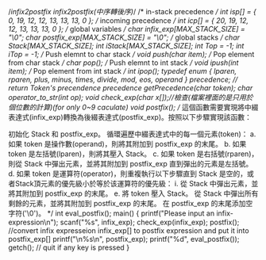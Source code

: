 /*infix2postfix
infix2postfix(中序轉後序)*/
/* in-stack precedence */
int isp[] = { 0, 19, 12, 12, 13, 13, 13, 0 };
/* incoming precedence  */
int icp[] = { 20, 19, 12, 12, 13, 13, 13, 0 };
/* global variables */
char infix_exp[MAX_STACK_SIZE] = "\0";
char postfix_exp[MAX_STACK_SIZE] = "\0";
/* global stacks */
char Stack[MAX_STACK_SIZE];
int iStack[MAX_STACK_SIZE];
int Top = -1;
int iTop = -1;
/* Push elemnt to char stack */
void push(char item);
/* Pop element from char stack */
char pop();
/* Push elemnt to int stack */
void ipush(int item);
/* Pop element from int stack */
int ipop();
typedef enum { lparen, rparen, plus, minus, times, divide, mod, eos, operand } precedence;
// return Token's precendence
precedence getPrecedence(char token);
char operator_to_str(int op);
void check_exp(char x[]);//檢查(檔案裡面的是只用於個位數的計算)(for only 0~9 caculate)
void postfix();
/*
這個函數需要實現將中綴表達式(infix_exp)轉換為後綴表達式(postfix_exp)。按照以下步驟實現該函數：

初始化 Stack 和 postfix_exp。
循環遍歷中綴表達式中的每一個元素(token)：
a. 如果 token 是操作數(operand)，則將其附加到 postfix_exp 的末尾。
b. 如果 token 是左括號(lparen)，則將其壓入 Stack。
c. 如果 token 是右括號(rparen)，則從 Stack 中彈出元素，並將其附加到 postfix_exp 直到彈出的元素是左括號。
d. 如果 token 是運算符(operator)，則重複執行以下步驟直到 Stack 是空的，或者Stack頂元素的優先級小於等於该運算符的優先級：
i. 從 Stack 中彈出元素，並將其附加到 postfix_exp 的末尾。
e. 將 token 壓入 Stack。
從 Stack 中彈出所有剩餘的元素，並將其附加到 postfix_exp 的末尾。
在 postfix_exp 的末尾添加空字符('\0')。
*/
int eval_postfix();
main() {
	printf("Please input an infix-expression\n");
	scanf("%s", infix_exp);
	check_exp(infix_exp);
	postfix();  //convert infix expresseion infix_exp[] to postfix expression and put it into postfix_exp[]
	printf("\n%s\n", postfix_exp);
	printf("%d", eval_postfix());
	getch(); // quit if any key is pressed
}

